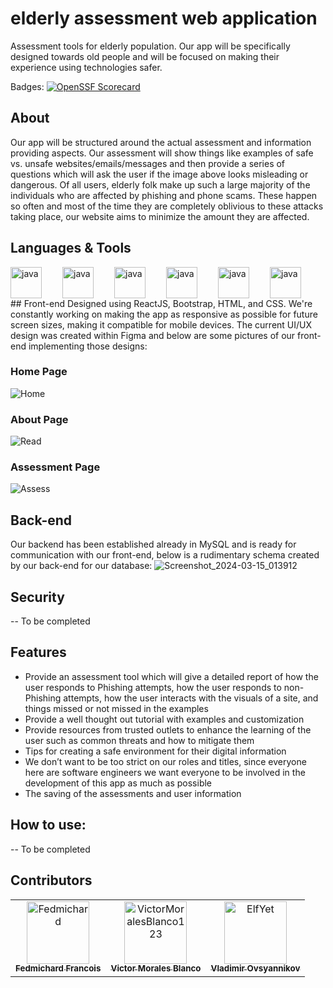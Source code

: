# elderly assessment web application
Assessment tools for elderly population. Our app will be specifically designed towards old people and will be focused on making their experience using technologies safer.

Badges: [![OpenSSF Scorecard](https://api.securityscorecards.dev/projects/github.com/Fedmichard/elderly_assessment_tool/badge)](https://securityscorecards.dev/viewer/?uri=github.com/Fedmichard/elderly_assessment_tool)

## About
Our app will be structured around the actual assessment and information providing aspects. Our assessment will show things like examples of safe vs. unsafe websites/emails/messages and then provide a series of questions which will ask the user if the image above looks misleading or dangerous. Of all users, elderly folk make up such a large majority of the individuals who are affected by phishing and phone scams. These happen so often and most of the time they are completely oblivious to these attacks taking place, our website aims to minimize the amount they are affected.


## Languages & Tools
<img align="left" alt="java" width="50px" style="padding-right:30px" src="https://cdn.jsdelivr.net/gh/devicons/devicon@latest/icons/javascript/javascript-original.svg" />
<img align="left" alt="java" width="50px" style="padding-right:30px" src="https://cdn.jsdelivr.net/gh/devicons/devicon@latest/icons/nodejs/nodejs-original.svg" />
<img align="left" alt="java" width="50px" style="padding-right:30px" src="https://cdn.jsdelivr.net/gh/devicons/devicon@latest/icons/mysql/mysql-original.svg" />
<img align="left" alt="java" width="50px" style="padding-right:30px" src="https://cdn.jsdelivr.net/gh/devicons/devicon@latest/icons/react/react-original.svg" />
<img align="left" alt="java" width="50px" style="padding-right:30px" src="https://cdn.jsdelivr.net/gh/devicons/devicon@latest/icons/reactbootstrap/reactbootstrap-original.svg" />
<img align="left" alt="java" width="50px" style="padding-right:30px" src="https://cdn.jsdelivr.net/gh/devicons/devicon@latest/icons/vscode/vscode-original.svg" />

<br />
<br />
## Front-end
Designed using ReactJS, Bootstrap, HTML, and CSS. We're constantly working on making the app as responsive as possible for future screen sizes, making it compatible for mobile devices.
The current UI/UX design was created within Figma and below are some pictures of our front-end implementing those designs:

### Home Page
![Home](https://github.com/Fedmichard/elderly_assessment_tool/assets/48575985/bdaec0ef-f80d-42c7-bdcd-3a6dc80bf80c)

### About Page
![Read](https://github.com/Fedmichard/elderly_assessment_tool/assets/48575985/7ce37685-bca7-404b-ae79-2d4fc0e09620)

### Assessment Page
![Assess](https://github.com/Fedmichard/elderly_assessment_tool/assets/48575985/884a7b86-d290-4da1-ab90-73b5e721005c)


## Back-end
Our backend has been established already in MySQL and is ready for communication with our front-end, below is a rudimentary schema created by our back-end for our database:
![Screenshot_2024-03-15_013912](https://github.com/Fedmichard/elderly_assessment_tool/assets/48575985/df75f48e-c4ac-474c-815a-8cba396adfcf)


## Security
-- To be completed


## Features
* Provide an assessment tool which will give a detailed report of how the user responds to Phishing attempts, how the user responds to non-Phishing attempts, how the user interacts with the visuals of a site, and things missed or not missed in the examples
* Provide a well thought out tutorial with examples and customization
* Provide resources from trusted outlets to enhance the learning of the user such as common threats and how to mitigate them
* Tips for creating a safe environment for their digital information
* We don’t want to be too strict on our roles and titles, since everyone here are software engineers we want everyone to be involved in the development of this app as much as possible
* The saving of the assessments and user information


## How to use:
-- To be completed


## Contributors
<!-- readme: contributors -start -->
<table>
<tr>
    <td align="center">
        <a href="https://github.com/Fedmichard">
            <img src="https://avatars.githubusercontent.com/u/48575985?v=4" width="100;" alt="Fedmichard"/>
            <br />
            <sub><b>Fedmichard Francois</b></sub>
        </a>
    </td>
    <td align="center">
        <a href="https://github.com/VictorMoralesBlanco123">
            <img src="https://avatars.githubusercontent.com/u/93718568?v=4" width="100;" alt="VictorMoralesBlanco123"/>
            <br />
            <sub><b>Victor Morales Blanco</b></sub>
        </a>
    </td>
    <td align="center">
        <a href="https://github.com/ElfYet">
            <img src="https://avatars.githubusercontent.com/u/161971347?v=4" width="100;" alt="ElfYet"/>
            <br />
            <sub><b>Vladimir Ovsyannikov</b></sub>
        </a>
    </td></tr>
</table>
<!-- readme: contributors -end -->
